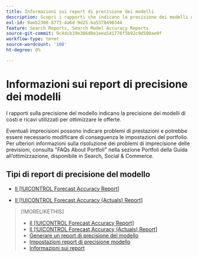 ```yaml
---
title: Informazioni sui report di precisione dei modelli
description: Scopri i rapporti che indicano la precisione dei modelli di costi e ricavi utilizzati per ottimizzare le offerte.
exl-id: 8aeb2308-8775-4a6d-9d25-ba5378490344
feature: Search Reports, Search Model Accuracy Reports
source-git-commit: 9c4dcb19e386d8e1eea541776f5b92c9d500ae9f
workflow-type: tm+mt
source-wordcount: '108'
ht-degree: 0%

---
```


# Informazioni sui report di precisione dei modelli

I rapporti sulla precisione del modello indicano la precisione dei modelli di costi e ricavi utilizzati per ottimizzare le offerte.

Eventuali imprecisioni possono indicare problemi di prestazioni e potrebbe essere necessario modificare di conseguenza le impostazioni del portfolio. Per ulteriori informazioni sulla risoluzione dei problemi di imprecisione delle previsioni, consulta &quot;FAQs About Portfoli&quot; nella sezione Portfoli della Guida all’ottimizzazione, disponibile in Search, Social &amp; Commerce.<!-- verify convention for referencing Optimization Guide here -->

## Tipi di report di precisione del modello

* [Il [!UICONTROL Forecast Accuracy Report]](forecast-accuracy-report.md)

* [Il [!UICONTROL Forecast Accuracy (Actuals) Report]](forecast-accuracy-actuals-report.md)

>[!MORELIKETHIS]
>
>* [Il [!UICONTROL Forecast Accuracy Report]](forecast-accuracy-report.md)
>* [Il [!UICONTROL Forecast Accuracy (Actuals) Report]](forecast-accuracy-actuals-report.md)
>* [Generare un report di precisione del modello](model-accuracy-report-generate.md)
>* [Impostazioni report di precisione modello](/help/search-social-commerce/reports/management/model-accuracy/model-accuracy-report-settings.md)
>* [Informazioni sui report](/help/search-social-commerce/reports/report-about.md)
